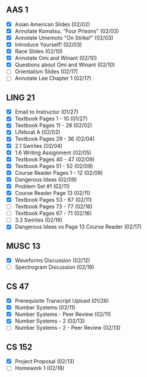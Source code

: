 ## AAS 1
* [x]  Asian American Slides (02/02)
* [x] Annotate Komatsu, "Four Prisons" (02/03)
* [x] Annotate Umemoto "On Strike!" (02/03)
* [x] Introduce Yourself! (02/03)
* [x] Race Slides (02/10)
* [x] Annotate Omi and Winant (02/10)
* [x] Questions about Omi and Winant (02/10)
* [ ] Orientalism Slides (02/17)
* [ ] Annotate Lee Chapter 1 (02/17)
## LING 21
* [x] Email to Instructor (01/27)
* [x] Textbook Pages 1 - 10 (01/27)
* [x] Textbook Pages 11 - 28 (02/02)
* [x] Lifeboat A (02/02)
* [x] Textbook Pages 29 - 36 (02/04)
* [x] 2.1 Swirlies (02/04)
* [x] 1.6 Writing Assignment (02/05)
* [x] Textbook Pages 40 - 47 (02/09)
* [x] Textbook Pages 51 - 52 (02/09)
* [x] Course Reader Pages 1 - 12 (02/09)
* [x] Dangerous Ideas (02/09)
* [x] Problem Set #1 (02/11)
* [x] Course Reader Page 13 (02/11)
* [x] Textbook Pages 53 - 67 (02/11)
* [ ] Textbook Pages 73 - 77 (02/16)
* [ ] Textbook Pages 67 - 71 (02/16)
* [ ] 3.3 Swirlies (02/16)
* [x] Dangerous Ideas vs Page 13 Course Reader (02/17)
## MUSC 13
* [x] Waveforms Discussion (02/12)
* [ ] Spectrogram Discussion (02/19)
## CS 47
* [x] Prerequisite Transcript Upload (01/26)
* [x] Number Systems (02/11)
* [x] Number Systems - Peer Review (02/11)
* [x] Number Systems - 2 (02/13)
* [ ] Number Systems - 2 - Peer Review (02/13)
## CS 152
* [x] Project Proposal (02/13)
* [ ] Homework 1 (02/18)